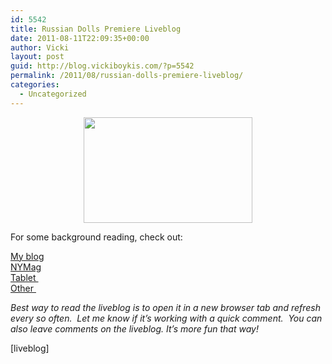 ```yaml
---
id: 5542
title: Russian Dolls Premiere Liveblog
date: 2011-08-11T22:09:35+00:00
author: Vicki
layout: post
guid: http://blog.vickiboykis.com/?p=5542
permalink: /2011/08/russian-dolls-premiere-liveblog/
categories:
  - Uncategorized
---
```

<p style="text-align: center;">
  <a href="http://blog.vickiboykis.com/wp-content/uploads/2011/08/japanese_matryoshka.jpg"><img class="aligncenter size-full wp-image-5547" title="japanese_matryoshka" src="http://blog.vickiboykis.com/wp-content/uploads/2011/08/japanese_matryoshka.jpg" alt="" width="270" height="169" /></a>
</p>

For some background reading, check out:

<p style="text-align: left;">
  <a href="http://blog.vickiboykis.com/2011/07/27/the-russian-jersey-shore-no-one-is-ready/">My blog</a><br /> <a href="http://nymag.com/daily/entertainment/2011/08/russian_dolls.html" target="_blank"> NYMag</a><br /> <a href="http://www.tabletmag.com/arts-and-culture/74713/brighton-beach-memoir/" target="_blank">Tablet </a><br /> <a href="http://www.sheepsheadbites.com/2011/07/first-look-russian-dolls-brighton-beach-reality-show-video-preview/" target="_blank">Other </a>
</p>

_Best way to read the liveblog is to open it in a new browser tab and refresh every so often.  Let me know if it&#8217;s working with a quick comment.  You can also leave comments on the liveblog. It&#8217;s more fun that way!_

[liveblog]